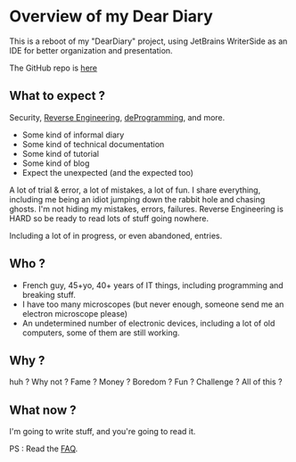 # Overview of my Dear Diary

This is a reboot of my "DearDiary" project, using JetBrains WriterSide as an IDE for better organization and presentation.

The GitHub repo is [here](https://github.com/ker2x/DearDiary)

## What to expect ?

Security, [Reverse Engineering](Reverse-Engineering.md), [deProgramming](FAQ.md), and more.

- Some kind of informal diary
- Some kind of technical documentation
- Some kind of tutorial
- Some kind of blog
- Expect the unexpected (and the expected too)

A lot of trial & error, a lot of mistakes, a lot of fun.
I share everything, including me being an idiot jumping down the rabbit hole and chasing ghosts.
I'm not hiding my mistakes, errors, failures. Reverse Engineering is HARD so be ready to read lots of stuff going nowhere.

Including a lot of in progress, or even abandoned, entries.

## Who ?

- French guy, 45+yo, 40+ years of IT things, including programming and breaking stuff.
- I have too many microscopes (but never enough, someone send me an electron microscope please)
- An undetermined number of electronic devices, including a lot of old computers, some of them are still working.

## Why ?

huh ? Why not ?
Fame ? Money ? Boredom ? Fun ? Challenge ? All of this ?


## What now ?

I'm going to write stuff, and you're going to read it.

PS : Read the [FAQ](FAQ.md).